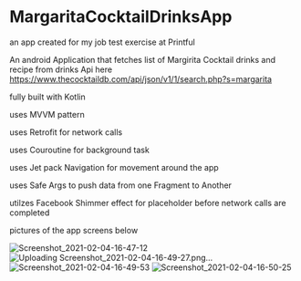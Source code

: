 # MargaritaCocktailDrinksApp 

an app created for my job test exercise at Printful

An android Application that fetches list of Margirita Cocktail drinks and recipe from drinks Api here https://www.thecocktaildb.com/api/json/v1/1/search.php?s=margarita

fully built with Kotlin

uses MVVM pattern

uses Retrofit for network calls 

uses Couroutine for background task

uses Jet pack Navigation for movement around the app

uses Safe Args to push data from one Fragment to Another

utilzes Facebook Shimmer effect for placeholder before network calls are completed

pictures of the app screens below

![Screenshot_2021-02-04-16-47-12](https://user-images.githubusercontent.com/44091450/106928656-43af8200-66c8-11eb-98f1-02d9e8650228.png)
![Uploading Screenshot_2021-02-04-16-49-27.png…]()
![Screenshot_2021-02-04-16-49-53](https://user-images.githubusercontent.com/44091450/106928658-44e0af00-66c8-11eb-9fd5-07828c1b0397.png)
![Screenshot_2021-02-04-16-50-25](https://user-images.githubusercontent.com/44091450/106928672-47430900-66c8-11eb-82cc-1460c5400e45.png)






